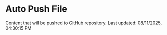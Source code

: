 # Auto Push File

Content that will be pushed to GitHub repository.
Last updated: 08/11/2025, 04:30:15 PM